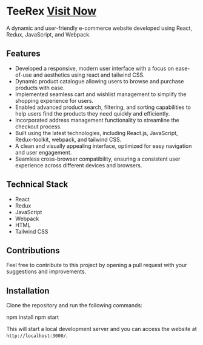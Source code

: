 # TeeRex [Visit Now](https://teereex.netlify.app/)

A dynamic and user-friendly e-commerce website developed using React, Redux, JavaScript, and Webpack.

## Features
- Developed a responsive, modern user interface with a focus on ease-of-use and aesthetics using react and tailwind CSS.
- Dynamic product catalogue allowing users to browse and purchase products with ease.
- Implemented seamless cart and wishlist management to simplify the shopping experience for users.
- Enabled advanced product search, filtering, and sorting capabilities to help users find the products they need quickly and efficiently.
- Incorporated address management functionality to streamline the checkout process.
- Built using the latest technologies, including React.js, JavaScript, Redux-toolkit, webpack, and tailwind CSS.
- A clean and visually appealing interface, optimized for easy navigation and user engagement.
- Seamless cross-browser compatibility, ensuring a consistent user experience across different devices and browsers.

## Technical Stack
- React
- Redux
- JavaScript
- Webpack
- HTML
- Tailwind CSS

## Contributions
Feel free to contribute to this project by opening a pull request with your suggestions and improvements. 

## Installation
Clone the repository and run the following commands:

npm install
npm start

This will start a local development server and you can access the website at `http://localhost:3000/`.
